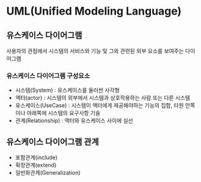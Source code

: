 # UML(Unified Modeling Language)
### 
## 유스케이스 다이어그램
사용자의 관점에서 시스템의 서비스와 기능 및 그와 관련된 외부 요소를 보여주는 다이어그램
### 유스케이스 다이어그램 구성요소
- 시스템(System)
: 유스케이스를 둘러싼 사각형
- 액터(actor)
: 시스템의 외부에서 시스템과 상호작용하는 사람 또는 다른 시스템
- 유스케이스(UseCase)
: 시스템이 액터에게 제공해야하는 기능의 집합, 타원 안쪽이나 아래쪽에 시스템의 요구사항 기술
- 관계(Relationship)
: 액터와 유스케이스 사이에 실선

## 유스케이스 다이어그램 관계 
- 포함관계(include)
- 확장관계(extend)
- 일반화관계(Generalization)